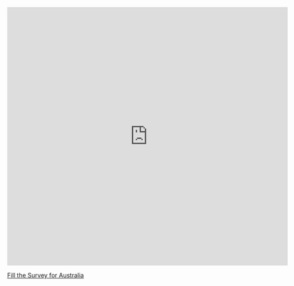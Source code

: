 

<iframe src="https://covid19.algolysis.com/grafana/d-solo/G_Aw4CrZk/coronasurveys?orgId=1&var-code=AR&var-country=Argentina&from=1583350357211&to=1585942357211&panelId=10" width="650" height="600" frameborder="0"></iframe>

[Fill the Survey for Australia](https://tinyurl.com/coronasurveysaustralia)

